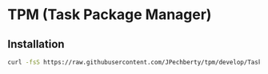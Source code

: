 # TPM (Task Package Manager)

## Installation

```bash
curl -fsS https://raw.githubusercontent.com/JPechberty/tpm/develop/Taskfile.yaml > Taskfile.yaml
```